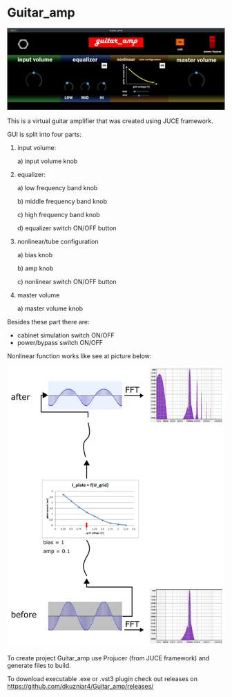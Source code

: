 # Guitar_amp

![alt](<Docs/Images/guitar_amp_image.jpg>)

This is a virtual guitar amplifier that was created using JUCE framework. 

GUI is split into four parts:

1. input volume:

   a) input volume knob

2. equalizer:

   a) low frequency band knob

   b) middle frequency band knob

   c) high frequency band knob

   d) equalizer switch ON/OFF button

3. nonlinear/tube configuration

   a) bias knob

   b) amp knob

   c) nonlinear switch ON/OFF button

4. master volume

   a) master volume knob
   

Besides these part there are:

- cabinet simulation switch ON/OFF
- power/bypass switch ON/OFF



Nonlinear function works like see at picture below:

![alt](<Docs/Images/nonlinear.jpg>)


To create project Guitar_amp use Projucer (from JUCE framework) and generate files to build.

To download executable .exe or .vst3 plugin check out releases on https://github.com/dkuzniar4/Guitar_amp/releases/